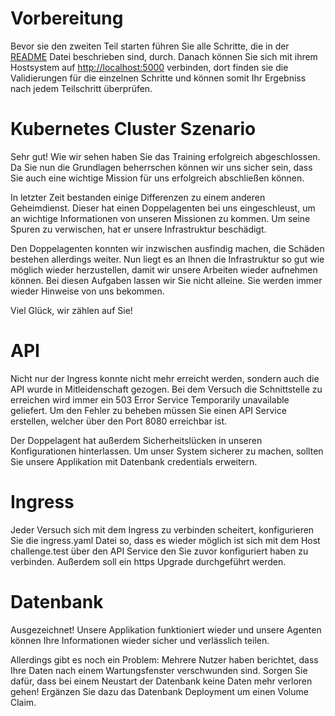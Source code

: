 # Vorbereitung
Bevor sie den zweiten Teil starten führen Sie alle Schritte, die in der [README](../../README.md) Datei beschrieben sind, durch. Danach können Sie sich mit ihrem Hostsystem auf <http://localhost:5000> verbinden, dort finden sie die Validierungen für die einzelnen Schritte und können somit Ihr Ergebniss nach jedem Teilschritt überprüfen. 

# Kubernetes Cluster Szenario

Sehr gut! Wie wir sehen haben Sie das Training erfolgreich abgeschlossen. Da Sie nun die Grundlagen beherrschen können wir uns sicher sein, dass Sie auch eine wichtige Mission für uns erfolgreich abschließen können.

In letzter Zeit bestanden einige Differenzen zu einem anderen Geheimdienst. Dieser hat einen Doppelagenten bei uns eingeschleust, um an wichtige Informationen von unseren Missionen zu kommen. Um seine Spuren zu verwischen, hat er unsere Infrastruktur beschädigt. 

Den Doppelagenten konnten wir inzwischen ausfindig machen, die Schäden bestehen allerdings weiter. Nun liegt es an Ihnen die Infrastruktur so gut wie möglich wieder herzustellen, damit wir unsere Arbeiten wieder aufnehmen können. Bei diesen Aufgaben lassen wir Sie nicht alleine. Sie werden immer wieder Hinweise von uns bekommen. 

Viel Glück, wir zählen auf Sie!
# API

Nicht nur der Ingress konnte nicht mehr erreicht werden, sondern auch die API wurde in Mitleidenschaft gezogen. Bei dem Versuch die Schnittstelle zu erreichen wird immer ein 503 Error Service Temporarily unavailable geliefert. Um den Fehler zu beheben müssen Sie einen API Service erstellen, welcher über den Port 8080 erreichbar ist.  

Der Doppelagent hat außerdem Sicherheitslücken in unseren Konfigurationen hinterlassen. Um unser System sicherer zu machen, sollten Sie unsere Applikation 
mit Datenbank credentials erweitern.

# Ingress

Jeder Versuch sich mit dem Ingress zu verbinden scheitert, konfigurieren Sie die ingress.yaml Datei so, dass es wieder möglich ist sich mit dem Host challenge.test über den API Service den Sie zuvor konfiguriert haben zu verbinden. 
Außerdem soll ein https Upgrade durchgeführt werden.

# Datenbank

Ausgezeichnet! Unsere Applikation funktioniert wieder und unsere Agenten können Ihre Informationen wieder sicher und verlässlich teilen.

Allerdings gibt es noch ein Problem: Mehrere Nutzer haben berichtet, dass Ihre Daten nach einem Wartungsfenster verschwunden sind. Sorgen Sie dafür, dass bei einem Neustart der Datenbank keine Daten mehr verloren gehen! Ergänzen Sie dazu das Datenbank Deployment um einen Volume Claim. 